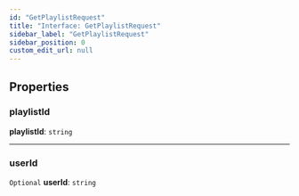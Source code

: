 ```yaml
---
id: "GetPlaylistRequest"
title: "Interface: GetPlaylistRequest"
sidebar_label: "GetPlaylistRequest"
sidebar_position: 0
custom_edit_url: null
---
```


## Properties

### playlistId

 **playlistId**: `string`

___

### userId

 `Optional` **userId**: `string`
